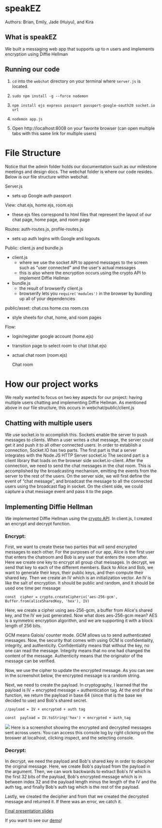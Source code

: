 # speakEZ
Authors: Brian, Emily, Jade (Huiyu), and Kira

## What is speakEZ
  We built a messaging web app that supports up to n users and implements encryption using Diffie Hellman

## Running our code

1. `cd` into the `webchat` directory on your terminal where `server.js` is located.
2. `sudo npm install -g --force nodemon`

3.  `npm install ejs express passport passport-google-oauth20 socket.io url`

4. `nodemon app.js`

5. Open http://localhost:8008 on your favorite browser (can open multiple tabs with this same link for multiple users)

  
  

# File Structure
Notice that the admin folder holds our documentation such as our milestone meetings and design docs. The webchat folder is where our code resides. Below is our file structure within webchat.

Server.js

 - sets up Google auth passport

View: chat.ejs, home.ejs, room.ejs

 - these ejs files correspond to html files that represent the layout of our chat page, home page, and room page

Routes: auth-routes.js, profile-routes.js

 - sets up auth logins with Google and logouts

Public: client.js and bundle.js

 - client.js 
	 - where we use the socket API to append messages to the screen such as "user connected" and the user's actual messages
	 - this is also where the encryption occurs using the crypto API to implement Diffie Hellman 
 - bundle.js
	 - the result of browserify client.js
	 - browserify lets you `require('modules')` in the browser by bundling up all of your dependencies

public/asset: chat.css home.css room.css

 - style sheets for chat, home, and room pages
 
Flow:

 - login/register google account (home.ejs)
 - transition page to select room to chat (chat.ejs)
 - actual chat room (room.ejs)

    
   
   Chat room

# How our project works
We really wanted to focus on two key aspects for our project: having multiple users chatting and implementing Diffie Hellman. As mentioned above in our file structure, this occurs in webchat/public/client.js

## Chatting with multiple users
We use socket.io to accomplish this. Sockets enable the server to push messages to clients. When a user writes a chat message, the server could get it and push it to all other connected users. In order to establish a connection, Socket.IO has two parts. The first part is that a server integrates with the Node.JS HTTP Server socket.io The second part is a client library that loads on the browser side socket.io-client. After the connection, we need to send the chat messages in the chat room. This is accomplished by the broadcasting mechanism, emitting the events from the server to the rest of the users. On the server side, we will first define the event of “chat message”, and broadcast the message to all the connected users using the broadcast flag in socket. On the client side, we could capture a chat message event and pass it to the page.

## Implementing Diffie Hellman
We implemented Diffie Hellman using the [crypto API](https://nodejs.org/api/crypto.html#crypto_class_diffiehellman). In client.js, I created an encrypt and decrypt function. 

### Encrypt:

First, we want to create these two parties that will send encrypted messages to each other. For the purposes of our app, Alice is the first user that enters the chatroom and Bob is any user that enters the room after. Here we create one key to encrypt all group chat messages. In decrypt, we send that key to each of the different members. Back to Alice and Bob, we want to generate their keys, their public keys, and then compute their shared key. Then we create an IV which is an initialization vector. An IV is like the salt of encryption. It should be public and random, and it should be used one time per message

    const  cipher = crypto.createCipheriv('aes-256-gcm', Buffer.from(aliceSharedKey, 'hex'), IV)

Here, we create a cipher using aes-256-gcm, a buffer from Alice's shared key, and the IV we just generated. Now what does aes-256-gcm mean? AES is a symmetric encryption algorithm, and we are supporting it with a block length of 256 bits. 

GCM means Galois/ counter mode. GCM allows us to send authenticated messages. Now, the security that comes with using GCM is confidentiality, integrity, and authenticity. Confidentiality means that without the key, no one can read the message. Integrity means that no one had changed the content of the message. Authenticity means that the originator of the message can be verified.   

Now, we use the cipher to update the encrypted message. As you can see in the screenshot below, the encrypted message is a random string. 

Next, we need to create the payload. In cryptography, I learned that the payload is IV + encrypted message + authentication tag. At the end of the function, we return the payload in base 64 (since that is the base we decided to use) and Bob's shared secret.

    //payload = IV + encrypted + auth tag
    
    const  payload = IV.toString('hex') + encrypted + auth_tag

![](https://scontent-sjc3-1.xx.fbcdn.net/v/t1.15752-9/s2048x2048/101631387_259445015119792_6536645244299609422_n.png?_nc_cat=102&_nc_sid=b96e70&_nc_ohc=TJG9EyBEfEsAX8CGRbS&_nc_ht=scontent-sjc3-1.xx&oh=60629a3af3a2d0859b33e715df8fa7b4&oe=5F068848)
Here is a screenshot showing the encrypted and decrypted messages sent across users. You can access this console log by right clicking on the broswer at localhost, clicking inspect, and the selecting console. 


### Decrypt:
In decrypt, we need the payload and Bob's shared key in order to decipher the original message. Here, we create Bob's payload from the payload in the argument. Then, we can work backwards to extract Bob's IV which is the first 32 bits of the payload, Bob's encrypted message which is in between index 32 and the payload length minus the length of the IV and the auth tag, and finally Bob's auth tag which is the rest of the payload. 

Lastly, we created the decipher and from that we created the decrypted message and returned it. If there was an error, we catch it. 


[Final presentation slides](https://docs.google.com/presentation/d/11Ijn67_xjzsUHDNGjqXtVnReOkCsmb02yFPN1VIqeTU/edit?usp=sharing)

If you want to see our [demo](https://www.youtube.com/watch?v=2IsJuNSSQh8&feature=youtu.be)!
